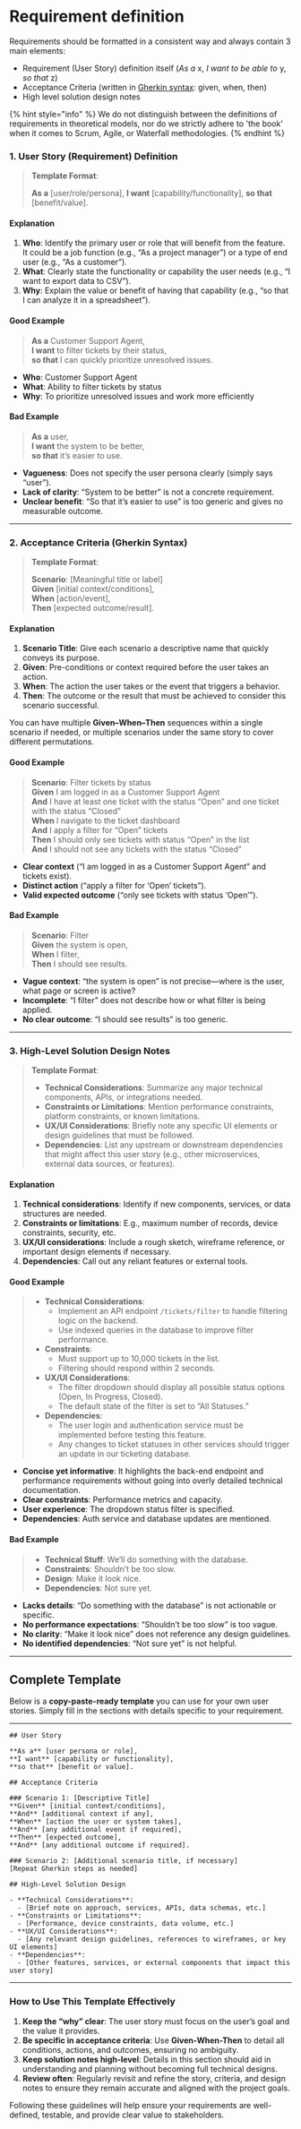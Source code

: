 # Requirement definition

Requirements should be formatted in a consistent way and always contain 3 main elements:

* Requirement (User Story) definition itself (_As a_ x, _I want to be able to_ y, _so that_ z)
* Acceptance Criteria (written in [Gherkin syntax](https://cucumber.io/docs/gherkin/reference/): given, when, then)
* High level solution design notes

{% hint style="info" %}
We do not distinguish between the definitions of requirements in theoretical models, nor do we strictly adhere to 'the book' when it comes to Scrum, Agile, or Waterfall methodologies.
{% endhint %}



### **1. User Story (Requirement) Definition**

> **Template Format**:
>
> **As a** \[user/role/persona], **I want** \[capability/functionality], **so that** \[benefit/value].

#### **Explanation**

1. **Who**: Identify the primary user or role that will benefit from the feature. It could be a job function (e.g., “As a project manager”) or a type of end user (e.g., “As a customer”).
2. **What**: Clearly state the functionality or capability the user needs (e.g., “I want to export data to CSV”).
3. **Why**: Explain the value or benefit of having that capability (e.g., “so that I can analyze it in a spreadsheet”).

#### **Good Example**

> **As a** Customer Support Agent,\
> **I want** to filter tickets by their status,\
> **so that** I can quickly prioritize unresolved issues.

* **Who**: Customer Support Agent
* **What**: Ability to filter tickets by status
* **Why**: To prioritize unresolved issues and work more efficiently

#### **Bad Example**

> **As a** user,\
> **I want** the system to be better,\
> **so that** it’s easier to use.

* **Vagueness**: Does not specify the user persona clearly (simply says “user”).
* **Lack of clarity**: “System to be better” is not a concrete requirement.
* **Unclear benefit**: “So that it’s easier to use” is too generic and gives no measurable outcome.

***

### **2. Acceptance Criteria (Gherkin Syntax)**

> **Template Format**:
>
> **Scenario**: \[Meaningful title or label]\
> **Given** \[initial context/conditions],\
> **When** \[action/event],\
> **Then** \[expected outcome/result].

#### **Explanation**

1. **Scenario Title**: Give each scenario a descriptive name that quickly conveys its purpose.
2. **Given**: Pre-conditions or context required before the user takes an action.
3. **When**: The action the user takes or the event that triggers a behavior.
4. **Then**: The outcome or the result that must be achieved to consider this scenario successful.

You can have multiple **Given–When–Then** sequences within a single scenario if needed, or multiple scenarios under the same story to cover different permutations.

#### **Good Example**

> **Scenario**: Filter tickets by status\
> **Given** I am logged in as a Customer Support Agent\
> **And** I have at least one ticket with the status “Open” and one ticket with the status “Closed”\
> **When** I navigate to the ticket dashboard\
> **And** I apply a filter for “Open” tickets\
> **Then** I should only see tickets with status “Open” in the list\
> **And** I should not see any tickets with the status “Closed”

* **Clear context** (“I am logged in as a Customer Support Agent” and tickets exist).
* **Distinct action** (“apply a filter for ‘Open’ tickets”).
* **Valid expected outcome** (“only see tickets with status ‘Open’”).

#### **Bad Example**

> **Scenario**: Filter\
> **Given** the system is open,\
> **When** I filter,\
> **Then** I should see results.

* **Vague context**: “the system is open” is not precise—where is the user, what page or screen is active?
* **Incomplete**: “I filter” does not describe how or what filter is being applied.
* **No clear outcome**: “I should see results” is too generic.

***

### **3. High-Level Solution Design Notes**

> **Template Format**:
>
> * **Technical Considerations**: Summarize any major technical components, APIs, or integrations needed.
> * **Constraints or Limitations**: Mention performance constraints, platform constraints, or known limitations.
> * **UX/UI Considerations**: Briefly note any specific UI elements or design guidelines that must be followed.
> * **Dependencies**: List any upstream or downstream dependencies that might affect this user story (e.g., other microservices, external data sources, or features).

#### **Explanation**

1. **Technical considerations**: Identify if new components, services, or data structures are needed.
2. **Constraints or limitations**: E.g., maximum number of records, device constraints, security, etc.
3. **UX/UI considerations**: Include a rough sketch, wireframe reference, or important design elements if necessary.
4. **Dependencies**: Call out any reliant features or external tools.

#### **Good Example**

> * **Technical Considerations**:
>   * Implement an API endpoint `/tickets/filter` to handle filtering logic on the backend.
>   * Use indexed queries in the database to improve filter performance.
> * **Constraints**:
>   * Must support up to 10,000 tickets in the list.
>   * Filtering should respond within 2 seconds.
> * **UX/UI Considerations**:
>   * The filter dropdown should display all possible status options (Open, In Progress, Closed).
>   * The default state of the filter is set to “All Statuses.”
> * **Dependencies**:
>   * The user login and authentication service must be implemented before testing this feature.
>   * Any changes to ticket statuses in other services should trigger an update in our ticketing database.

* **Concise yet informative**: It highlights the back-end endpoint and performance requirements without going into overly detailed technical documentation.
* **Clear constraints**: Performance metrics and capacity.
* **User experience**: The dropdown status filter is specified.
* **Dependencies**: Auth service and database updates are mentioned.

#### **Bad Example**

> * **Technical Stuff**: We’ll do something with the database.
> * **Constraints**: Shouldn’t be too slow.
> * **Design**: Make it look nice.
> * **Dependencies**: Not sure yet.

* **Lacks details**: “Do something with the database” is not actionable or specific.
* **No performance expectations**: “Shouldn’t be too slow” is too vague.
* **No clarity**: “Make it look nice” does not reference any design guidelines.
* **No identified dependencies**: “Not sure yet” is not helpful.

***

## **Complete Template**

Below is a **copy-paste-ready template** you can use for your own user stories. Simply fill in the sections with details specific to your requirement.

***

```
## User Story

**As a** [user persona or role],  
**I want** [capability or functionality],  
**so that** [benefit or value].

## Acceptance Criteria

### Scenario 1: [Descriptive Title]
**Given** [initial context/conditions],  
**And** [additional context if any],  
**When** [action the user or system takes],  
**And** [any additional event if required],  
**Then** [expected outcome],  
**And** [any additional outcome if required].

### Scenario 2: [Additional scenario title, if necessary]
[Repeat Gherkin steps as needed]

## High-Level Solution Design

- **Technical Considerations**:
  - [Brief note on approach, services, APIs, data schemas, etc.]
- **Constraints or Limitations**:
  - [Performance, device constraints, data volume, etc.]
- **UX/UI Considerations**:
  - [Any relevant design guidelines, references to wireframes, or key UI elements]
- **Dependencies**:
  - [Other features, services, or external components that impact this user story]
```

***

### **How to Use This Template Effectively**

1. **Keep the “why” clear**: The user story must focus on the user’s goal and the value it provides.
2. **Be specific in acceptance criteria**: Use **Given-When-Then** to detail all conditions, actions, and outcomes, ensuring no ambiguity.
3. **Keep solution notes high-level**: Details in this section should aid in understanding and planning without becoming full technical designs.
4. **Review often**: Regularly revisit and refine the story, criteria, and design notes to ensure they remain accurate and aligned with the project goals.

Following these guidelines will help ensure your requirements are well-defined, testable, and provide clear value to stakeholders.

